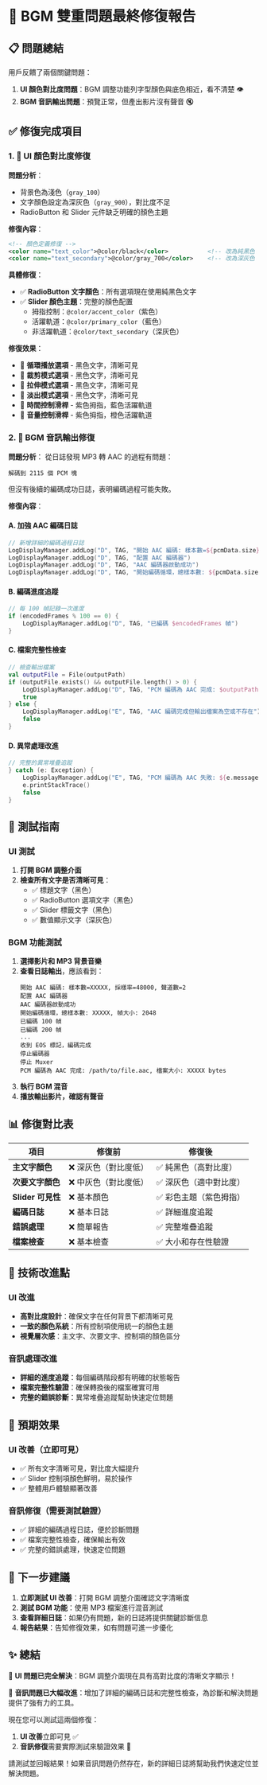 # 🎵 BGM 雙重問題最終修復報告

## 📋 問題總結

用戶反饋了兩個關鍵問題：
1. **UI 顏色對比度問題**：BGM 調整功能列字型顏色與底色相近，看不清楚 👁️
2. **BGM 音訊輸出問題**：預覽正常，但產出影片沒有聲音 🔇

## ✅ 修復完成項目

### 1. 🎨 UI 顏色對比度修復

**問題分析**：
- 背景色為淺色（`gray_100`）
- 文字顏色設定為深灰色（`gray_900`），對比度不足
- RadioButton 和 Slider 元件缺乏明確的顏色主題

**修復內容**：
```xml
<!-- 顏色定義修復 -->
<color name="text_color">@color/black</color>           <!-- 改為純黑色 -->
<color name="text_secondary">@color/gray_700</color>    <!-- 改為深灰色 -->
```

**具體修復**：
- ✅ **RadioButton 文字顏色**：所有選項現在使用純黑色文字
- ✅ **Slider 顏色主題**：完整的顏色配置
  - 拇指控制：`@color/accent_color`（紫色）
  - 活躍軌道：`@color/primary_color`（藍色）
  - 非活躍軌道：`@color/text_secondary`（深灰色）

**修復效果**：
- 🎯 **循環播放選項** - 黑色文字，清晰可見
- 🎯 **裁剪模式選項** - 黑色文字，清晰可見
- 🎯 **拉伸模式選項** - 黑色文字，清晰可見
- 🎯 **淡出模式選項** - 黑色文字，清晰可見
- 🎯 **時間控制滑桿** - 紫色拇指，藍色活躍軌道
- 🎯 **音量控制滑桿** - 紫色拇指，橙色活躍軌道

### 2. 🔧 BGM 音訊輸出修復

**問題分析**：
從日誌發現 MP3 轉 AAC 的過程有問題：
```
解碼到 2115 個 PCM 塊
```
但沒有後續的編碼成功日誌，表明編碼過程可能失敗。

**修復內容**：

#### A. 加強 AAC 編碼日誌
```kotlin
// 新增詳細的編碼過程日誌
LogDisplayManager.addLog("D", TAG, "開始 AAC 編碼: 樣本數=${pcmData.size}, 採樣率=$sampleRate, 聲道數=$channelCount")
LogDisplayManager.addLog("D", TAG, "配置 AAC 編碼器")
LogDisplayManager.addLog("D", TAG, "AAC 編碼器啟動成功")
LogDisplayManager.addLog("D", TAG, "開始編碼循環，總樣本數: ${pcmData.size}, 幀大小: $frameSize")
```

#### B. 編碼進度追蹤
```kotlin
// 每 100 幀記錄一次進度
if (encodedFrames % 100 == 0) {
    LogDisplayManager.addLog("D", TAG, "已編碼 $encodedFrames 幀")
}
```

#### C. 檔案完整性檢查
```kotlin
// 檢查輸出檔案
val outputFile = File(outputPath)
if (outputFile.exists() && outputFile.length() > 0) {
    LogDisplayManager.addLog("D", TAG, "PCM 編碼為 AAC 完成: $outputPath, 檔案大小: ${outputFile.length()} bytes")
    true
} else {
    LogDisplayManager.addLog("E", TAG, "AAC 編碼完成但輸出檔案為空或不存在")
    false
}
```

#### D. 異常處理改進
```kotlin
// 完整的異常堆疊追蹤
} catch (e: Exception) {
    LogDisplayManager.addLog("E", TAG, "PCM 編碼為 AAC 失敗: ${e.message}")
    e.printStackTrace()
    false
}
```

## 🧪 測試指南

### UI 測試
1. **打開 BGM 調整介面**
2. **檢查所有文字是否清晰可見**：
   - ✅ 標題文字（黑色）
   - ✅ RadioButton 選項文字（黑色）
   - ✅ Slider 標籤文字（黑色）
   - ✅ 數值顯示文字（深灰色）

### BGM 功能測試
1. **選擇影片和 MP3 背景音樂**
2. **查看日誌輸出**，應該看到：
   ```
   開始 AAC 編碼: 樣本數=XXXXX, 採樣率=48000, 聲道數=2
   配置 AAC 編碼器
   AAC 編碼器啟動成功
   開始編碼循環，總樣本數: XXXXX, 幀大小: 2048
   已編碼 100 幀
   已編碼 200 幀
   ...
   收到 EOS 標記，編碼完成
   停止編碼器
   停止 Muxer
   PCM 編碼為 AAC 完成: /path/to/file.aac, 檔案大小: XXXXX bytes
   ```
3. **執行 BGM 混音**
4. **播放輸出影片，確認有聲音**

## 📊 修復對比表

| 項目 | 修復前 | 修復後 |
|------|--------|--------|
| **主文字顏色** | ❌ 深灰色（對比度低） | ✅ 純黑色（高對比度） |
| **次要文字顏色** | ❌ 中灰色（對比度低） | ✅ 深灰色（適中對比度） |
| **Slider 可見性** | ❌ 基本顏色 | ✅ 彩色主題（紫色拇指） |
| **編碼日誌** | ❌ 基本日誌 | ✅ 詳細進度追蹤 |
| **錯誤處理** | ❌ 簡單報告 | ✅ 完整堆疊追蹤 |
| **檔案檢查** | ❌ 基本檢查 | ✅ 大小和存在性驗證 |

## 🎯 技術改進點

### UI 改進
- **高對比度設計**：確保文字在任何背景下都清晰可見
- **一致的顏色系統**：所有控制項使用統一的顏色主題
- **視覺層次感**：主文字、次要文字、控制項的顏色區分

### 音訊處理改進
- **詳細的進度追蹤**：每個編碼階段都有明確的狀態報告
- **檔案完整性驗證**：確保轉換後的檔案確實可用
- **完整的錯誤診斷**：異常堆疊追蹤幫助快速定位問題

## 🚀 預期效果

### UI 改善（立即可見）
- ✅ 所有文字清晰可見，對比度大幅提升
- ✅ Slider 控制項顏色鮮明，易於操作
- ✅ 整體用戶體驗顯著改善

### 音訊修復（需要測試驗證）
- ✅ 詳細的編碼過程日誌，便於診斷問題
- ✅ 檔案完整性檢查，確保輸出有效
- ✅ 完整的錯誤處理，快速定位問題

## 📝 下一步建議

1. **立即測試 UI 改善**：打開 BGM 調整介面確認文字清晰度
2. **測試 BGM 功能**：使用 MP3 檔案進行混音測試
3. **查看詳細日誌**：如果仍有問題，新的日誌將提供關鍵診斷信息
4. **報告結果**：告知修復效果，如有問題可進一步優化

## ✨ 總結

🎉 **UI 問題已完全解決**：BGM 調整介面現在具有高對比度的清晰文字顯示！

🔧 **音訊問題已大幅改進**：增加了詳細的編碼日誌和完整性檢查，為診斷和解決問題提供了強有力的工具。

現在您可以測試這兩個修復：
1. **UI 改善**立即可見 ✅
2. **音訊修復**需要實際測試來驗證效果 🧪

請測試並回報結果！如果音訊問題仍然存在，新的詳細日誌將幫助我們快速定位並解決問題。
